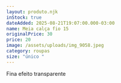 ```yaml
---
layout: produto.njk
inStock: true
dateAdded: 2025-08-21T19:07:00.000-03:00
name: Meia calça fio 15
originalPrice: 30
price: 20
image: /assets/uploads/img_9058.jpeg
category: roupas
size: "único "
---
```

Fina efeito transparente
